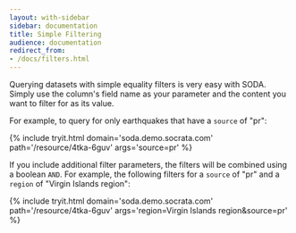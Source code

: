 ```yaml
---
layout: with-sidebar
sidebar: documentation 
title: Simple Filtering
audience: documentation
redirect_from:
- /docs/filters.html
---
```


Querying datasets with simple equality filters is very easy with SODA. Simply use the column's field name as your parameter and the content you want to filter for as its value.

For example, to query for only earthquakes that have a `source` of "pr":

{% include tryit.html domain='soda.demo.socrata.com' path='/resource/4tka-6guv' args='source=pr' %}

If you include additional filter parameters, the filters will be combined using a boolean `AND`. For example, the following filters for a `source` of "pr" and a `region` of "Virgin Islands region":

{% include tryit.html domain='soda.demo.socrata.com' path='/resource/4tka-6guv' args='region=Virgin Islands region&amp;source=pr' %}
